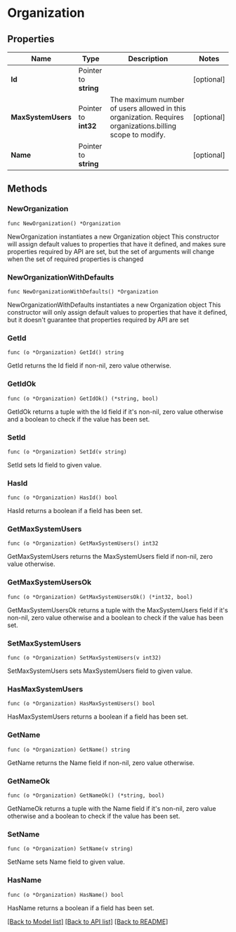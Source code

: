 # Organization

## Properties

Name | Type | Description | Notes
------------ | ------------- | ------------- | -------------
**Id** | Pointer to **string** |  | [optional] 
**MaxSystemUsers** | Pointer to **int32** | The maximum number of users allowed in this organization. Requires organizations.billing scope to modify. | [optional] 
**Name** | Pointer to **string** |  | [optional] 

## Methods

### NewOrganization

`func NewOrganization() *Organization`

NewOrganization instantiates a new Organization object
This constructor will assign default values to properties that have it defined,
and makes sure properties required by API are set, but the set of arguments
will change when the set of required properties is changed

### NewOrganizationWithDefaults

`func NewOrganizationWithDefaults() *Organization`

NewOrganizationWithDefaults instantiates a new Organization object
This constructor will only assign default values to properties that have it defined,
but it doesn't guarantee that properties required by API are set

### GetId

`func (o *Organization) GetId() string`

GetId returns the Id field if non-nil, zero value otherwise.

### GetIdOk

`func (o *Organization) GetIdOk() (*string, bool)`

GetIdOk returns a tuple with the Id field if it's non-nil, zero value otherwise
and a boolean to check if the value has been set.

### SetId

`func (o *Organization) SetId(v string)`

SetId sets Id field to given value.

### HasId

`func (o *Organization) HasId() bool`

HasId returns a boolean if a field has been set.

### GetMaxSystemUsers

`func (o *Organization) GetMaxSystemUsers() int32`

GetMaxSystemUsers returns the MaxSystemUsers field if non-nil, zero value otherwise.

### GetMaxSystemUsersOk

`func (o *Organization) GetMaxSystemUsersOk() (*int32, bool)`

GetMaxSystemUsersOk returns a tuple with the MaxSystemUsers field if it's non-nil, zero value otherwise
and a boolean to check if the value has been set.

### SetMaxSystemUsers

`func (o *Organization) SetMaxSystemUsers(v int32)`

SetMaxSystemUsers sets MaxSystemUsers field to given value.

### HasMaxSystemUsers

`func (o *Organization) HasMaxSystemUsers() bool`

HasMaxSystemUsers returns a boolean if a field has been set.

### GetName

`func (o *Organization) GetName() string`

GetName returns the Name field if non-nil, zero value otherwise.

### GetNameOk

`func (o *Organization) GetNameOk() (*string, bool)`

GetNameOk returns a tuple with the Name field if it's non-nil, zero value otherwise
and a boolean to check if the value has been set.

### SetName

`func (o *Organization) SetName(v string)`

SetName sets Name field to given value.

### HasName

`func (o *Organization) HasName() bool`

HasName returns a boolean if a field has been set.


[[Back to Model list]](../README.md#documentation-for-models) [[Back to API list]](../README.md#documentation-for-api-endpoints) [[Back to README]](../README.md)


